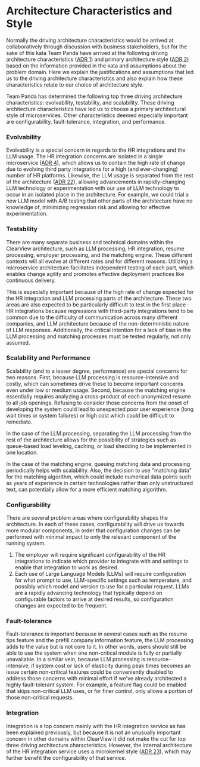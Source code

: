 # Architecture Characteristics and Style
Normally the driving architecture characteristics would be arrived at collaboratively through discussion with business stakeholders, but for the sake of this kata Team Panda have arrived at the following driving architecture characteristics ([ADR 1](https://github.com/markschultz/team-panda-fall-2024/blob/main/adrs/adr-001-main-architectural-characteristics.md)) and primary architecture style ([ADR 2](https://github.com/markschultz/team-panda-fall-2024/blob/main/adrs/adr-002-architecture-style.md)) based on the information provided in the kata and assumptions about the problem domain. Here we explain the justifications and assumptions that led us to the driving architecture characteristics and also explain how these characteristics relate to our choice of architecture style.

Team Panda has determined the following top three driving architecture characteristics: evolvability, testability, and scalability. These driving architecture characteristics have led us to choose a primary architectural style of microservices. Other characteristics deemed especially important are configurability, fault-tolerance, integration, and performance.

### Evolvability
Evolvability is a special concern in regards to the HR integrations and the LLM usage. The HR integration concerns are isolated in a single microservice ([ADR 4](https://github.com/markschultz/team-panda-fall-2024/blob/main/adrs/adr-004-hris-integration-microservice.md)), which allows us to contain the high rate of change due to evolving third party integrations for a high (and ever-changing) number of HR platforms. Likewise, the LLM usage is separated from the rest of the architecture ([ADR 22](https://github.com/markschultz/team-panda-fall-2024/blob/main/adrs/adr-022-llm-gateway-service.md)), allowing advancements in rapidly-changing LLM technology or experimentation with our use of LLM technology to occur in an isolated place in the architecture. For example, we could trial a new LLM model with A/B testing that other parts of the architecture have no knowledge of, minimizing regression risk and allowing for effective experimentation.

### Testability
There are many separate business and technical domains within the ClearView architecture, such as LLM processing, HR integration, resume processing, employer processing, and the matching engine. These different contexts will all evolve at different rates and for different reasons. Utilizing a microservice architecture facilitates independent testing of each part, which enables change agility and promotes effective deployment practices like continuous delivery.

This is especially important because of the high rate of change expected for the HR integration and LLM processing parts of the architecture. These two areas are also expected to be particularly difficult to test in the first place - HR integrations because regressions with third-party integrations tend to be common due to the difficulty of communication across many different companies, and LLM architecture because of the non-deterministic nature of LLM responses. Additionally, the critical intention for a lack of bias in the LLM processing and matching processes must be tested regularly, not only assumed.

### Scalability and Performance
Scalability (and to a lesser degree, performance) are special concerns for two reasons. First, because LLM processing is resource-intensive and costly, which can sometimes drive these to become important concerns even under low or medium usage. Second, because the matching engine essentially requires analyzing a cross-product of each anonymized resume to all job openings. Refusing to consider those concerns from the onset of developing the system could lead to unexpected poor user experience (long wait times or system failures) or high cost which could be difficult to remediate.

In the case of the LLM processing, separating the LLM processing from the rest of the architecture allows for the possibility of strategies such as queue-based load leveling, caching, or load shedding to be implemented in one location.

In the case of the matching engine, queuing matching data and processing periodically helps with scalability. Also, the decision to use "matching data" for the matching algorithm, which could include numerical data points such as years of experience in certain technologies rather than only unstructured text, can potentially allow for a more efficient matching algorithm.

### Configurability
There are several problem areas where configurability shapes the architecture. In each of these cases, configurability will drive us towards more modular components, in order that configuration changes can be performed with minimal impact to only the relevant component of the running system.
1. The employer will require significant configurability of the HR integrations to indicate which provider to integrate with and settings to enable that integration to work as desired.
2. Each use of Large Language Models (LLMs) will require configuration for what prompt to use, LLM-specific settings such as temperature, and possibly which model and version to use for a particular request. LLMs are a rapidly advancing technology that typically depend on configurable factors to arrive at desired results, so configuration changes are expected to be frequent.

### Fault-tolerance
Fault-tolerance is important because in several cases such as the resume tips feature and the prefill company information feature, the LLM processing adds to the value but is not core to it. In other words, users should still be able to use the system when one non-critical module is fully or partially unavailable. In a similar vein, because LLM processing is resource-intensive, if system cost or lack of elasticity during peak times becomes an issue certain non-critical features could be conveniently disabled to address those concerns with minimal effort if we've already architected a highly fault-tolerant system. For example, a feature flag could be enabled that skips non-critical LLM uses, or for finer control, only allows a portion of those non-critical requests.

### Integration
Integration is a top concern mainly with the HR integration service as has been explained previously, but because it is not an unusually important concern in other domains within ClearView it did not make the cut for top three driving architecture characteristics. However, the internal architecture of the HR integration service uses a microkernel style ([ADR 23](https://github.com/markschultz/team-panda-fall-2024/blob/main/adrs/adr-023-hris-integration-pattern.md)), which may further benefit the configurability of that service.